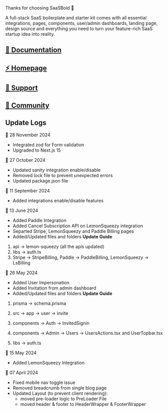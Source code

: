Thanks for choosing SaaSBold 🙌

A full-stack SaaS boilerplate and starter kit comes with all essential integrations, pages, components, user/admin dashboards, landing page, design source and everything you need to turn your feature-rich SaaS startup idea into reality.

## [🚀 Documentation](https://docs.saasbold.com)

## [⚡ Homepage](https://saasbold.com)

## [💜 Support](https://saasbold.com/support)

## [💬 Community](https://discord.gg/vc997X3xTP)

## Update Logs

📆 28 November 2024

- Integrated zod for Form validation
- Upgraded to Next.js 15

📆 27 October 2024

- Updated sanity integration enable/disable
- Removed lock file to prevent unexpected errors
- Updated package.json file

📆 11 September 2024

- Added integrations enable/disable features

📆 13 June 2024

- Added Paddle Integration
- Added Cancel Subscription API on LemonSqueezy integration
- Separted Stripe, LemonSqueezy and Paddle Billing pages
- Added/Updated files and folders
  **Update Guide**

1. api -> lemon-squeezy (all the apis updated)
2. libs -> auth.ts
3. Stripe -> StripeBilling, Paddle -> PaddleBilling, LemonSqueezy -> LsBilling

📆 26 May 2024

- Added User Impersonation
- Added Invitation from admin dashboard
- Added/Updated files and folders
  **Update Guide**

1. prisma → schema.prisma

2. src → app → user → invite

3. components → Auth → InvitedSignin

4. components → Admin → Users → UsersActions.tsx and UserTopbar.tsx

5. libs → auth.ts

📆 15 May 2024

- Added LemonSqueezy Integration

📆 07 April 2024

- Fixed mobile nav toggle issue
- Removed breadcrumb from single blog page
- Updated Layout (to prevent client rendering):
  - moved pre-loader logic to PreLoader File
  - moved header & footer to HeaderWrapper & FooterWrapper
